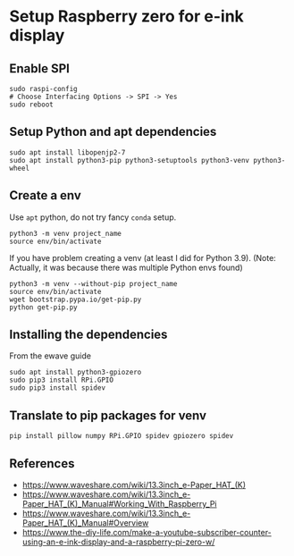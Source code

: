 
# Setup Raspberry zero for e-ink display


## Enable SPI

    sudo raspi-config
    # Choose Interfacing Options -> SPI -> Yes
    sudo reboot

## Setup Python and apt dependencies

    sudo apt install libopenjp2-7
    sudo apt install python3-pip python3-setuptools python3-venv python3-wheel

## Create a env

Use `apt` python, do not try fancy `conda` setup.

    python3 -m venv project_name
    source env/bin/activate

If you have problem creating a venv (at least I did for Python 3.9). (Note:
Actually, it was because there was multiple Python envs found)

    python3 -m venv --without-pip project_name
    source env/bin/activate
    wget bootstrap.pypa.io/get-pip.py
    python get-pip.py

## Installing the dependencies

From the ewave guide

    sudo apt install python3-gpiozero
    sudo pip3 install RPi.GPIO
    sudo pip3 install spidev

## Translate to pip packages for venv

    pip install pillow numpy RPi.GPIO spidev gpiozero spidev

## References

 - https://www.waveshare.com/wiki/13.3inch_e-Paper_HAT_(K)
 - https://www.waveshare.com/wiki/13.3inch_e-Paper_HAT_(K)_Manual#Working_With_Raspberry_Pi
 - https://www.waveshare.com/wiki/13.3inch_e-Paper_HAT_(K)_Manual#Overview
 - https://www.the-diy-life.com/make-a-youtube-subscriber-counter-using-an-e-ink-display-and-a-raspberry-pi-zero-w/

